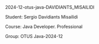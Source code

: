 2024-12-otus-java-DAVIDIANTS_MISAILIDI

Student: Sergio Davidiants Misailidi

Course: Java Developer. Professional

Group: OTUS Java-2024-12

